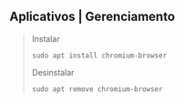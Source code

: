 ## Aplicativos | Gerenciamento

> Instalar 
> 
>     sudo apt install chromium-browser
>
> Desinstalar
>
>     sudo apt remove chromium-browser
>
> 